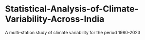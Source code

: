 # Statistical-Analysis-of-Climate-Variability-Across-India
A multi-station study of climate variability for the period 1980-2023

